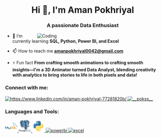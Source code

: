 <h1 align="center">Hi 👋, I'm Aman Pokhriyal</h1>
<h3 align="center">A passionate Data Enthusiast</h3>
<img align ="right" alt = "Coding" width = "400" src = "https://www.datamanagements.in/wp-content/uploads/2022/01/gif.gif">


- 🌱 I’m currently learning **SQL, Python, Power BI, and Excel**

- 📫 How to reach me **amanpokhriyal0042@gmail.com**

- ⚡ Fun fact **From crafting smooth animations to crafting smooth insights—I'm a 3D Animator turned Data Analyst, blending creativity with analytics to bring stories to life in both pixels and data!**

<h3 align="left">Connect with me:</h3>
<p align="left">
  <a href="https://https://www.linkedin.com/in/aman-pokhriyal-77281820b/" target="blank">
    <img align="center" src="https://raw.githubusercontent.com/rahuldkjain/github-profile-readme-generator/master/src/images/icons/Social/linked-in-alt.svg" alt="https://www.linkedin.com/in/aman-pokhriyal-77281820b/" height="30" width="40" />
  </a>
  <a href="https://instagram.com/__pokss__" target="blank">
    <img align="center" src="https://raw.githubusercontent.com/rahuldkjain/github-profile-readme-generator/master/src/images/icons/Social/instagram.svg" alt="__pokss__" height="30" width="40" />
  </a>
</p>

<h3 align="left">Languages and Tools:</h3>
<p align="left"> 
  <a href="https://www.mysql.com/" target="_blank" rel="noreferrer"> 
    <img src="https://raw.githubusercontent.com/devicons/devicon/master/icons/mysql/mysql-original-wordmark.svg" alt="mysql" width="40" height="40"/> 
  </a> 
  <a href="https://www.postgresql.org" target="_blank" rel="noreferrer"> 
    <img src="https://raw.githubusercontent.com/devicons/devicon/master/icons/postgresql/postgresql-original-wordmark.svg" alt="postgresql" width="40" height="40"/> 
  </a> 
  <a href="https://www.python.org" target="_blank" rel="noreferrer"> 
    <img src="https://raw.githubusercontent.com/devicons/devicon/master/icons/python/python-original.svg" alt="python" width="40" height="40"/> 
  </a> 
  <a href="https://powerbi.microsoft.com/" target="_blank" rel="noreferrer"> 
    <img src="https://www.vectorlogo.zone/logos/microsoft_powerbi/microsoft_powerbi-icon.svg" alt="powerbi" width="40" height="40"/> 
  </a> 
  <a href="https://www.microsoft.com/en-us/microsoft-365/excel" target="_blank" rel="noreferrer"> 
    <img src="https://cdn-icons-png.flaticon.com/512/732/732220.png" alt="excel" width="40" height="40"/> 
  </a> 
</p>
